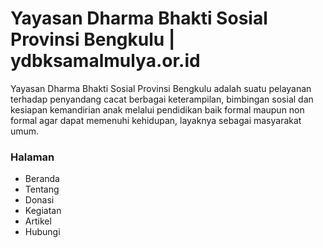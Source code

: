 # Yayasan Dharma Bhakti Sosial Provinsi Bengkulu | ydbksamalmulya.or.id

Yayasan Dharma Bhakti Sosial Provinsi Bengkulu adalah suatu pelayanan terhadap penyandang cacat berbagai keterampilan, bimbingan sosial dan kesiapan kemandirian anak melalui pendidikan baik formal maupun non formal agar dapat memenuhi kehidupan, layaknya sebagai masyarakat umum.

### Halaman

* Beranda
* Tentang
* Donasi
* Kegiatan
* Artikel
* Hubungi